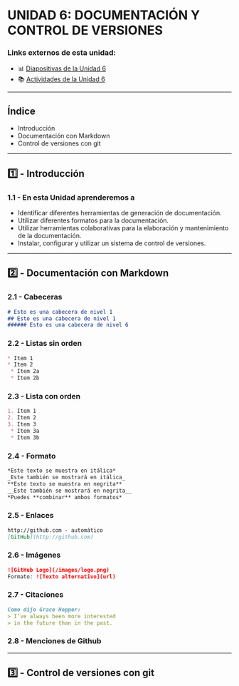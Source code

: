 # **UNIDAD 6:** DOCUMENTACIÓN Y CONTROL DE VERSIONES

### Links externos de esta unidad:

- 📊 [Diapositivas de la Unidad 6](http://jamj2000.github.io/despliegueaplicacionesweb/6/diapositivas)
- 📚 [Actividades de la Unidad 6](http://jamj2000.github.io/despliegueaplicacionesweb/6/actividades)

---

## Índice

- Introducción
- Documentación con Markdown
- Control de versiones con git

---

## 1️⃣ - Introducción

### 1.1 - En esta Unidad aprenderemos a

- Identificar diferentes herramientas de generación de documentación.
- Utilizar diferentes formatos para la documentación.
- Utilizar herramientas colaborativas para la elaboración y mantenimiento de la documentación.
- Instalar, configurar y utilizar un sistema de control de versiones.

---

## 2️⃣ - Documentación con Markdown


### 2.1 - Cabeceras

```markdown
# Esto es una cabecera de nivel 1
## Esto es una cabecera de nivel 1
###### Esto es una cabecera de nivel 6
```


### 2.2 - Listas sin orden

```markdown
* Item 1
* Item 2
 * Item 2a
 * Item 2b
```


### 2.3 - Lista con orden

```markdown
1. Item 1
2. Item 2
3. Item 3
 * Item 3a
 * Item 3b
```


### 2.4 - Formato

```markdown
*Este texto se muestra en itálica*
_Este también se mostrará en itálica_
**Este texto se muestra en negrita**
__Este también se mostrará en negrita__
*Puedes **combinar** ambos formatos*
```


### 2.5 - Enlaces

```markdown
http://github.com - automático
[GitHub](http://github.com)
```


### 2.6 - Imágenes

```markdown
![GitHub Logo](/images/logo.png)
Formato: ![Texto alternativo](url)
```


### 2.7 - Citaciones

```markdown
Como dijo Grace Hopper:
> I’ve always been more interested
> in the future than in the past.
```


### 2.8 - Menciones de Github

---

## 3️⃣ - Control de versiones con git


